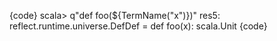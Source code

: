 {code}
scala> q"def foo(${TermName("x")})"
res5: reflect.runtime.universe.DefDef = def foo(x): scala.Unit
{code}
